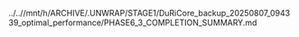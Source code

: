 ../..//mnt/h/ARCHIVE/.UNWRAP/STAGE1/DuRiCore_backup_20250807_094339_optimal_performance/PHASE6_3_COMPLETION_SUMMARY.md